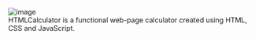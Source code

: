 ![image](https://github.com/christiantayylor/MyProjects/assets/100551496/d7188e14-5669-406a-a7f5-149ded8b2d01) <br>
HTMLCalculator is a functional web-page calculator created using HTML, CSS and JavaScript. 
